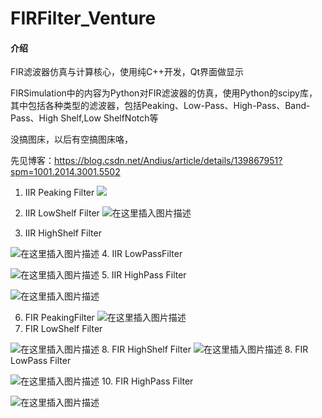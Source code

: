 # FIRFilter_Venture

#### 介绍
FIR滤波器仿真与计算核心，使用纯C++开发，Qt界面做显示

FIRSimulation中的内容为Python对FIR滤波器的仿真，使用Python的scipy库，其中包括各种类型的滤波器，包括Peaking、Low-Pass、High-Pass、Band-Pass、High Shelf,Low ShelfNotch等

没搞图床，以后有空搞图床咯，

先见博客：https://blog.csdn.net/Andius/article/details/139867951?spm=1001.2014.3001.5502

1. IIR Peaking Filter 
![](https://gitee.com/Leventure/picture-bed/raw/master/企业微信截图_17189616235598.png)


2. IIR LowShelf Filter 
![在这里插入图片描述](https://img-blog.csdnimg.cn/direct/449c8fad9b2547698d816a7e1d921774.png)
3. IIR HighShelf Filter

![在这里插入图片描述](https://img-blog.csdnimg.cn/direct/b9c5e6637aee4787be9f539f1601b4a4.png)
4. IIR LowPassFilter 

![在这里插入图片描述](https://img-blog.csdnimg.cn/direct/9d2e7c66f0ae4e24a9500f2682834b68.png)
5. IIR HighPass Filter

![在这里插入图片描述](https://img-blog.csdnimg.cn/direct/6e1f05dfb66842c79bf292b1961071fe.png)

6. FIR PeakingFilter
![在这里插入图片描述](https://img-blog.csdnimg.cn/direct/cbebe1f6f1414b8da4d7f492004534fe.png)
7. FIR LowShelf Filter

![在这里插入图片描述](https://img-blog.csdnimg.cn/direct/8053e1da76474b9ba7fd139f8aae773b.png)
8. FIR HighShelf Filter
![在这里插入图片描述](https://img-blog.csdnimg.cn/direct/d80907ebb4a34a119ca8d3d5380483a0.png)
8. FIR LowPass Filter 

![在这里插入图片描述](https://img-blog.csdnimg.cn/direct/78294ff5eeec4fc78a77f7cefb5c7d41.png)
 10. FIR HighPass Filter

![在这里插入图片描述](https://img-blog.csdnimg.cn/direct/19b5b14f2a644948b381856183531d15.png)
